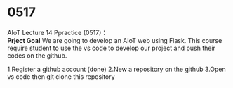 # 0517
AIoT Lecture 14 Ppractice (0517)：\
<b>Prject Goal</b>
We are going to develop  an AIoT web using Flask.
This course require student to use the vs code to develop our project and push their codes on the github.

1.Register a github account (done)
2.New a repository on the github
3.Open vs code then git clone this repository

